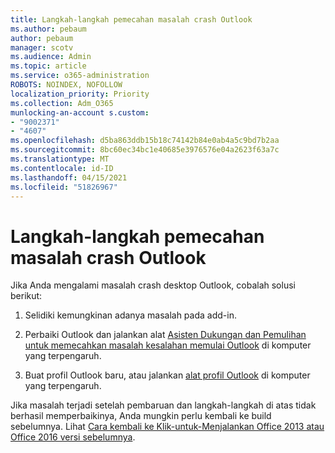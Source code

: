```yaml
---
title: Langkah-langkah pemecahan masalah crash Outlook
ms.author: pebaum
author: pebaum
manager: scotv
ms.audience: Admin
ms.topic: article
ms.service: o365-administration
ROBOTS: NOINDEX, NOFOLLOW
localization_priority: Priority
ms.collection: Adm_O365
munlocking-an-account s.custom:
- "9002371"
- "4607"
ms.openlocfilehash: d5ba863ddb15b18c74142b84e0ab4a5c9bd7b2aa
ms.sourcegitcommit: 8bc60ec34bc1e40685e3976576e04a2623f63a7c
ms.translationtype: MT
ms.contentlocale: id-ID
ms.lasthandoff: 04/15/2021
ms.locfileid: "51826967"
---
```

# <a name="outlook-crash-troubleshooting-steps"></a>Langkah-langkah pemecahan masalah crash Outlook

Jika Anda mengalami masalah crash desktop Outlook, cobalah solusi berikut:

1. Selidiki kemungkinan adanya masalah pada add-in.

2. Perbaiki Outlook dan jalankan alat [Asisten Dukungan dan Pemulihan untuk memecahkan masalah kesalahan memulai Outlook](https://aka.ms/SaRA-OutlookWontStart) di komputer yang terpengaruh.

3. Buat profil Outlook baru, atau jalankan [alat profil Outlook](https://aka.ms/SaRA-OutlookSetupProfile) di komputer yang terpengaruh.

Jika masalah terjadi setelah pembaruan dan langkah-langkah di atas tidak berhasil memperbaikinya, Anda mungkin perlu kembali ke build sebelumnya. Lihat [Cara kembali ke Klik-untuk-Menjalankan Office 2013 atau Office 2016 versi sebelumnya](https://support.microsoft.com/help/2770432).
